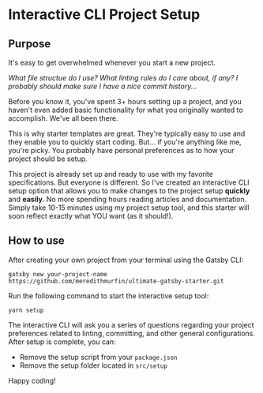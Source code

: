 # Interactive CLI Project Setup

## Purpose

It's easy to get overwhelmed whenever you start a new project.

_What file structue do I use? What linting rules do I care about, if any? I probably should make sure I have a nice commit history..._

Before you know it, you've spent 3+ hours setting up a project, and you haven't even added basic functionality for what you originally wanted to accomplish. We've all been there.

This is why starter templates are great. They're typically easy to use and they enable you to quickly start coding. But... if you're anything like me, you're picky. You probably have personal preferences as to how your project should be setup.

This project is already set up and ready to use with my favorite specifications. But everyone is different. So I've created an interactive CLI setup option that allows you to make changes to the project setup **quickly** and **easily**. No more spending hours reading articles and documentation. Simply take 10-15 minutes using my project setup tool, and this starter will soon reflect exactly what YOU want (as it should!).

## How to use

After creating your own project from your terminal using the Gatsby CLI:
```
gatsby new your-project-name https://github.com/meredithmurfin/ultimate-gatsby-starter.git
```


Run the following command to start the interactive setup tool:
```
yarn setup
```

The interactive CLI will ask you a series of questions regarding your project preferences related to linting, committing, and other general configurations. After setup is complete, you can:
- Remove the setup script from your `package.json`
- Remove the setup folder located in `src/setup`

Happy coding!